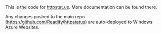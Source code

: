 This is the code for [httpstat.us](https://httpstat.us). More documentation can be found there.

Any changes pushed to the main repo (https://github.com/Readify/httpstatus) are auto-deployed to Windows Azure Websites.
